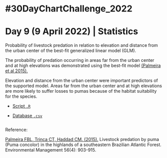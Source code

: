 # #30DayChartChallenge_2022

# Day 9 (9 April 2022) | Statistics

Probability of livestock predation in relation to elevation and distance from the urban center of the best-fit generalized linear model
(GLM). 

The probability of predation occurring in areas far from the urban center and at high elevations was demonstrated using the best-fit model [(Palmeira et al 2015).](https://doi.org/10.1007/s00267-015-0562-5)

Elevation and distance from the urban center were important predictors of the supported model. Areas far from the urban center and at high elevations are more likely to suffer losses to pumas because of the habitat suitability for the species.

- [Script `.R`]()

- [Database `.csv`]()

<img src="">

Reference:

[Palmeira FBL, Trinca CT, Haddad CM. (2015).](https://doi.org/10.1007/s00267-015-0562-5) Livestock predation by puma (Puma concolor) in the highlands of a southeastern Brazilian Atlantic Forest. Environmental Management 56(4): 903-915.
